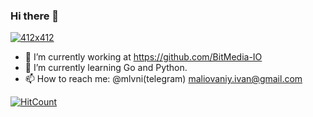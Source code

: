 ### Hi there 👋

[![412x412](https://kevalpatel2106.files.wordpress.com/2017/01/go_lang_mascot_by_kirael_art-d7kunhu.gif?w=412&h=412&crop=1 "Ivan Malovanyi")](https://github.com/Koshqua)

- 🔭 I’m currently working at https://github.com/BitMedia-IO
- 🌱 I’m currently learning Go and Python. 
- 📫 How to reach me: @mlvni(telegram)
                      maliovaniy.ivan@gmail.com 

[![HitCount](http://hits.dwyl.com/Koshqua/Koshqua.svg)](http://hits.dwyl.com/Koshqua/Koshqua)
